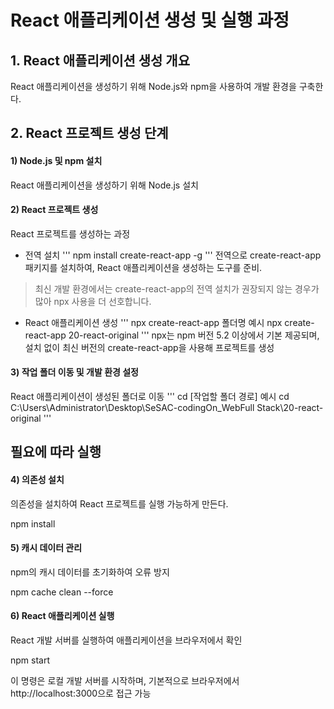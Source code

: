 # React 애플리케이션 생성 및 실행 과정
## 1. React 애플리케이션 생성 개요

React 애플리케이션을 생성하기 위해 Node.js와 npm을 사용하여 개발 환경을 구축한다.

## 2. React 프로젝트 생성 단계

#### 1) Node.js 및 npm 설치

React 애플리케이션을 생성하기 위해 Node.js 설치

#### 2) React 프로젝트 생성

React 프로젝트를 생성하는 과정

- 전역 설치
'''
npm install create-react-app -g
'''
전역으로 create-react-app 패키지를 설치하여, React 애플리케이션을 생성하는 도구를 준비.

> 최신 개발 환경에서는 create-react-app의 전역 설치가 권장되지 않는 경우가 많아 npx 사용을 더 선호합니다.

- React 애플리케이션 생성
'''
npx create-react-app 폴더명
예시
npx create-react-app 20-react-original
'''
npx는 npm 버전 5.2 이상에서 기본 제공되며, 설치 없이 최신 버전의 create-react-app을 사용해 프로젝트를 생성


#### 3) 작업 폴더 이동 및 개발 환경 설정

React 애플리케이션이 생성된 폴더로 이동
'''
cd [작업할 폴더 경로]
예시
cd C:\Users\Administrator\Desktop\SeSAC-codingOn_WebFull Stack\20-react-original
'''
## 필요에 따라 실행

#### 4) 의존성 설치

의존성을 설치하여 React 프로젝트를 실행 가능하게 만든다.

npm install

#### 5) 캐시 데이터 관리

npm의 캐시 데이터를 초기화하여 오류 방지

npm cache clean --force

#### 6) React 애플리케이션 실행

React 개발 서버를 실행하여 애플리케이션을 브라우저에서 확인

npm start

이 명령은 로컬 개발 서버를 시작하며, 기본적으로 브라우저에서 http://localhost:3000으로 접근 가능